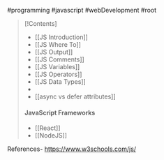 #programming #javascript #webDevelopment #root 

>[!Contents]
>- [[JS Introduction]]
>- [[JS Where To]]
>- [[JS Output]]
>- [[JS Comments]]
>- [[JS Variables]]
>- [[JS Operators]]
>- [[JS Data Types]]
>- 
>- [[async vs defer attributes]]
>#### **JavaScript Frameworks**
>- [[React]]
>- [[NodeJS]]



References- https://www.w3schools.com/js/

